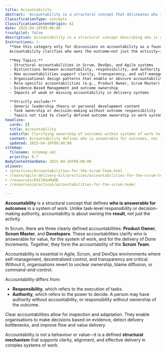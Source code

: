 ```yaml
---
title: Accountability
abstract: 'Accountability is a structural concept that delineates who is answerable for outcomes within a work system, distinguishing it from task-level responsibility and decision-making authority. In the context of Scrum, accountability is embodied by three roles: the Product Owner, the Scrum Master, and the Developers, each clarifying their responsibility for value, the work system, and the delivery of completed increments. This framework is crucial in Agile, Scrum, and DevOps environments, where self-management, decentralised control, and transparency are vital for success. Without clear accountability, organisations risk falling into patterns of unclear ownership, blame diffusion, and command-and-control management. It is important to note that accountability is distinct from responsibility, which pertains to task execution, and authority, which involves decision-making power; individuals can possess authority without accountability or responsibility without ownership of outcomes. By establishing clear accountabilities, organisations can facilitate inspection and adaptation, enabling data-driven decision-making, identifying delivery bottlenecks, and enhancing overall flow and value delivery. Ultimately, accountability serves as a defined structural mechanism that fosters clarity, alignment, and effective delivery in complex work systems.'
ClassificationType: concepts
ClassificationContentOrigin: AI
date: 2025-04-10T09:00:00
trustpilot: false
description: Accountability is a structural concept describing who is answerable for outcomes in a system of work. It defines ownership for results, not activity.
Instructions: |-
  **Use this category only for discussions on accountability as a foundational mechanism in modern work systems.**  
  Accountability clarifies who owns the outcome—not just the activity—in a system of work. It is a structural construct that shapes behaviour, enables self-management, and anchors value delivery. This tag applies to posts focused on explicit accountabilities (like the Product Owner or Scrum Master), outcome ownership, and how clearly defined accountabilities influence performance, alignment, and adaptation in complex environments.

  **Key Topics:**
  - Structural accountabilities in Scrum, DevOps, and Agile systems
  - Distinctions between accountability, responsibility, and authority
  - How accountabilities support clarity, transparency, and self-management
  - Organisational design patterns that enable or obscure accountability
  - Role-specific accountabilities (e.g., Product Owner, Scrum Master)
  - Evidence-Based Management and outcome ownership
  - Impacts of weak or missing accountability in delivery systems

  **Strictly exclude:**
  - Generic leadership theory or personal development content
  - Task ownership or decision-making without outcome responsibility
  - Topics not tied to clearly defined outcome ownership in work systems
headline:
  cards: []
  title: Accountability
  subtitle: Clarifying ownership of outcomes within systems of work to drive alignment, transparency, and effectiveness.
  content: Accountability defines who is answerable for outcomes, not just activity. It is foundational to clarity, self-management, and effective delivery in complex environments. This tag applies to roles, responsibilities, and system structures that clarify who owns what result—especially in Agile and DevOps organisations.
  updated: 2025-04-10T09:00:00
sitemap:
  filename: sitemap.xml
  priority: 0.7
BodyContentGenDate: 2025-04-10T09:00:00
aliases:
- /practices/Accountabilities-for-the-Scrum-Team.html
- /learn/agile-delivery-kit/practices/accountabilities-for-the-scrum-team
- /resources/D4IlRdnMoRB
- /resources/practices/accountabilities-for-the-scrum-team/

---
```

**Accountability** is a structural concept that defines **who is answerable for outcomes** in a system of work. Unlike task-level responsibility or decision-making authority, accountability is about owning the **result**, not just the activity.

In Scrum, there are three clearly defined accountabilities: **Product Owner**, **Scrum Master**, and **Developers**. These accountabilities clarify who is answerable for value, for the system of work, and for the delivery of Done Increments. Together, they form the accountability of the **Scrum Team**.

Accountability is essential in Agile, Scrum, and DevOps environments where self-management, decentralised control, and transparency are critical. Without it, organisations revert to unclear ownership, blame diffusion, or command-and-control.

Accountability differs from:

- **Responsibility**, which refers to the execution of tasks.
- **Authority**, which refers to the power to decide.
  A person may have authority without accountability, or responsibility without ownership of the outcome.

Clear accountabilities allow for inspection and adaptation. They enable organisations to make decisions based on evidence, detect delivery bottlenecks, and improve flow and value delivery.

Accountability is not a behaviour or value—it is a defined **structural mechanism** that supports clarity, alignment, and effective delivery in complex systems of work.
